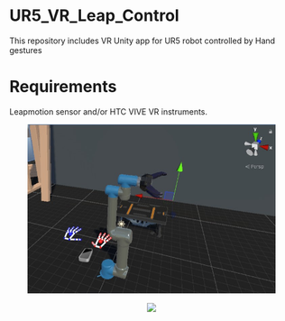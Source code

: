 # UR5_VR_Leap_Control
This repository includes VR Unity app for UR5 robot controlled by Hand gestures 

# Requirements
Leapmotion sensor and/or HTC VIVE VR instruments.
<p align="center">
  <img height = 300 src="/2.jpg"> </img>
</p>

<p align="center">
  <img  src="/UR5.gif"> </img>
</p>
